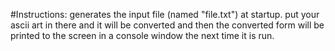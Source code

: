 #Instructions:
generates the input file (named "file.txt") at startup.
put your ascii art in there and it will be converted and
then the converted form will be printed to the screen in
a console window the next time it is run.
#
